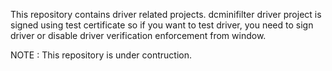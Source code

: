This repository contains driver related projects. dcminifilter driver project is signed using test certificate so if you want to test driver, you need to sign driver or disable driver verification enforcement from window.


NOTE : This repository is under contruction.
